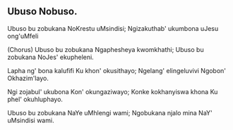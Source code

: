 ## Ubuso Nobuso.

Ubuso bu zobukana NoKrestu uMsindisi;
Ngizakuthab' ukumbona uJesu ong'uMfeli

(Chorus)
Ubuso bu zobukana Ngaphesheya kwomkhathi;
Ubuso bu zobukana NoJes' ekupheleni.

Lapha ng' bona kalufifi Ku khon' okusithayo;
Ngelang' elingeluvivi Ngobon' Okhazim'layo.

Ngi zojabul' ukubona Kon' okungaziwayo;
Konke kokhanyiswa khona Ku phel' okuhluphayo.

Ubuso bu zobukana NaYe uMhlengi wami;
Ngobukana njalo mina NaY' uMsindisi wami.

